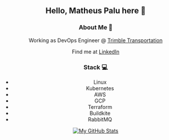 
<div align="center">
<h2>Hello, Matheus Palu here 👋</h2>

<h3>About Me 💼</h3>
 
Working as DevOps Engineer @ [Trimble Transportation](https://www.trimble.com/Industries/Transportation/index.aspx)

Find me at [LinkedIn](https://br.linkedin.com/in/matheuspalu)

<h3>Stack 💻</h3>

- Linux
- Kubernetes
- AWS
- GCP
- Terraform
- Buildkite
- RabbitMQ

[![My GitHub Stats](https://github-readme-stats.vercel.app/api?username=mpalu&show_icons=true)](https://github.com/mpalu)
</div>

